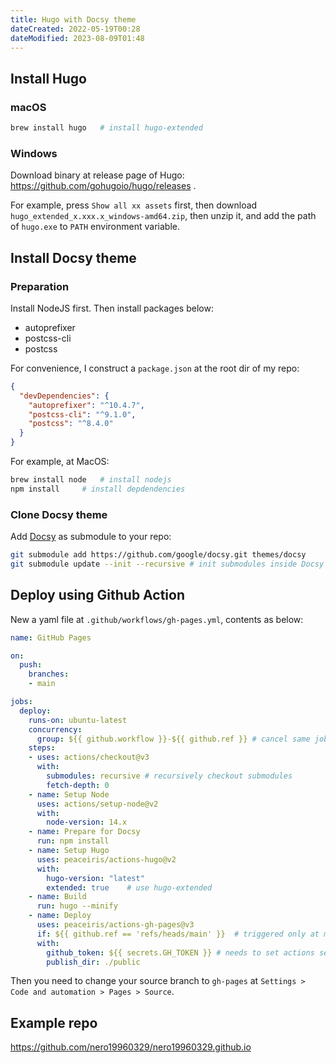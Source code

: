 ```yaml
---
title: Hugo with Docsy theme
dateCreated: 2022-05-19T00:28
dateModified: 2023-08-09T01:48
---
```


## Install Hugo

### macOS

```bash
brew install hugo   # install hugo-extended
```

### Windows

Download binary at release page of Hugo: https://github.com/gohugoio/hugo/releases .

For example, press `Show all xx assets` first, then download `hugo_extended_x.xxx.x_windows-amd64.zip`, then unzip it, and add the path of `hugo.exe` to `PATH` environment variable.

## Install Docsy theme

### Preparation

Install NodeJS first. Then install packages below:

- autoprefixer
- postcss-cli
- postcss

For convenience, I construct a `package.json` at the root dir of my repo:

```json
{
  "devDependencies": {
    "autoprefixer": "^10.4.7",
    "postcss-cli": "^9.1.0",
    "postcss": "^8.4.0"
  }
}
```

For example, at MacOS:

```bash
brew install node   # install nodejs
npm install     # install depdendencies
```

### Clone Docsy theme

Add [Docsy](https://github.com/google/docsy) as submodule to your repo:

```bash
git submodule add https://github.com/google/docsy.git themes/docsy
git submodule update --init --recursive # init submodules inside Docsy
```

## Deploy using Github Action

New a yaml file at `.github/workflows/gh-pages.yml`, contents as below:

```yaml
name: GitHub Pages

on:
  push:
    branches:
    - main

jobs:
  deploy:
    runs-on: ubuntu-latest
    concurrency:
      group: ${{ github.workflow }}-${{ github.ref }} # cancel same job if a newer commit's job is running
    steps:
    - uses: actions/checkout@v3
      with:
        submodules: recursive # recursively checkout submodules
        fetch-depth: 0
    - name: Setup Node  
      uses: actions/setup-node@v2
      with:
        node-version: 14.x
    - name: Prepare for Docsy
      run: npm install
    - name: Setup Hugo
      uses: peaceiris/actions-hugo@v2
      with:
        hugo-version: "latest"
        extended: true    # use hugo-extended
    - name: Build
      run: hugo --minify
    - name: Deploy
      uses: peaceiris/actions-gh-pages@v3
      if: ${{ github.ref == 'refs/heads/main' }}  # triggered only at main branch
      with:
        github_token: ${{ secrets.GH_TOKEN }} # needs to set actions secret variable first, https://docs.github.com/cn/actions/security-guides/automatic-token-authentication
        publish_dir: ./public
```

Then you need to change your source branch to `gh-pages` at `Settings > Code and automation > Pages > Source`.

## Example repo

https://github.com/nero19960329/nero19960329.github.io
